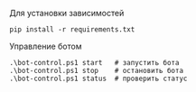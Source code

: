 Для установки зависимостей
```
pip install -r requirements.txt
```

Управление ботом
```
.\bot-control.ps1 start   # запустить бота
.\bot-control.ps1 stop    # остановить бота
.\bot-control.ps1 status  # проверить статус
```